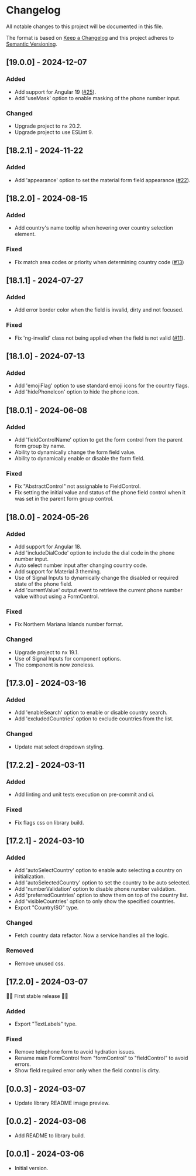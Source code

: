# Changelog

All notable changes to this project will be documented in this file.

The format is based on [Keep a Changelog](http://keepachangelog.com/en/1.0.0/)
and this project adheres to [Semantic Versioning](http://semver.org/spec/v2.0.0.html).

## [19.0.0] - 2024-12-07

### Added

- Add support for Angular 19 ([#25](https://github.com/juanjotorres90/ngx-material-intl-tel-input/issues/25)).
- Add 'useMask' option to enable masking of the phone number input.

### Changed

- Upgrade project to nx 20.2.
- Upgrade project to use ESLint 9.

## [18.2.1] - 2024-11-22

### Added

- Add 'appearance' option to set the material form field appearance ([#22](https://github.com/juanjotorres90/ngx-material-intl-tel-input/pull/22)).

## [18.2.0] - 2024-08-15

### Added

- Add country's name tooltip when hovering over country selection element.

### Fixed

- Fix match area codes or priority when determining country code ([#13](https://github.com/juanjotorres90/ngx-material-intl-tel-input/pull/13))

## [18.1.1] - 2024-07-27

### Added

- Add error border color when the field is invalid, dirty and not focused.

### Fixed

- Fix 'ng-invalid' class not being applied when the field is not valid ([#11](https://github.com/juanjotorres90/ngx-material-intl-tel-input/issues/11)).

## [18.1.0] - 2024-07-13

### Added

- Add 'emojiFlag' option to use standard emoji icons for the country flags.
- Add 'hidePhoneIcon' option to hide the phone icon.

## [18.0.1] - 2024-06-08

### Added

- Add 'fieldControlName' option to get the form control from the parent form group by name.
- Ability to dynamically change the form field value.
- Ability to dynamically enable or disable the form field.

### Fixed

- Fix "AbstractControl" not assignable to FieldControl.
- Fix setting the initial value and status of the phone field control when it was set in the parent form group control.

## [18.0.0] - 2024-05-26

### Added

- Add support for Angular 18.
- Add 'includeDialCode' option to include the dial code in the phone number input.
- Auto select number input after changing country code.
- Add support for Material 3 theming.
- Use of Signal Inputs to dynamically change the disabled or required state of the phone field.
- Add 'currentValue' output event to retrieve the current phone number value without using a FormControl.

### Fixed

- Fix Northern Mariana Islands number format.

### Changed

- Upgrade project to nx 19.1.
- Use of Signal Inputs for component options.
- The component is now zoneless.

## [17.3.0] - 2024-03-16

### Added

- Add 'enableSearch' option to enable or disable country search.
- Add 'excludedCountries' option to exclude countries from the list.

### Changed

- Update mat select dropdown styling.

## [17.2.2] - 2024-03-11

### Added

- Add linting and unit tests execution on pre-commit and ci.

### Fixed

- Fix flags css on library build.

## [17.2.1] - 2024-03-10

### Added

- Add 'autoSelectCountry' option to enable auto selecting a country on initialization.
- Add 'autoSelectedCountry' option to set the country to be auto selected.
- Add 'numberValidation' option to disable phone number validation.
- Add 'preferredCountries' option to show them on top of the country list.
- Add 'visibleCountries' option to only show the specified countries.
- Export "CountryISO" type.

### Changed

- Fetch country data refactor. Now a service handles all the logic.

### Removed

- Remove unused css.

## [17.2.0] - 2024-03-07

🎉🚀 First stable release 🚀🎉

### Added

- Export "TextLabels" type.

### Fixed

- Remove telephone form to avoid hydration issues.
- Rename main FormControl from "formControl" to "fieldControl" to avoid errors.
- Show field required error only when the field control is dirty.

## [0.0.3] - 2024-03-07

- Update library README image preview.

## [0.0.2] - 2024-03-06

- Add README to library build.

## [0.0.1] - 2024-03-06

- Initial version.
